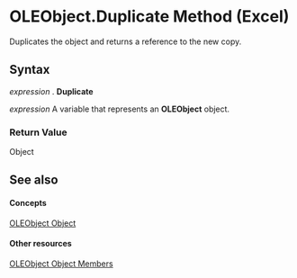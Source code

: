
# OLEObject.Duplicate Method (Excel)

Duplicates the object and returns a reference to the new copy.


## Syntax

 _expression_ . **Duplicate**

 _expression_ A variable that represents an **OLEObject** object.


### Return Value

Object


## See also


#### Concepts


[OLEObject Object](bc3ef12d-1531-6c21-71ab-3df6bb851f3b.md)
#### Other resources


[OLEObject Object Members](fcee0a0a-a270-9f03-37f6-eb5989797bba.md)
